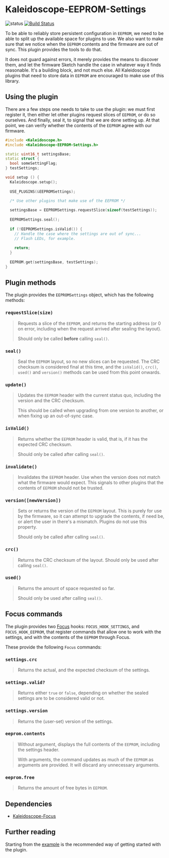 # Kaleidoscope-EEPROM-Settings

![status][st:experimental] [![Build Status][travis:image]][travis:status]

 [travis:image]: https://travis-ci.org/keyboardio/Kaleidoscope-EEPROM-Settings.svg?branch=master
 [travis:status]: https://travis-ci.org/keyboardio/Kaleidoscope-EEPROM-Settings

 [st:stable]: https://img.shields.io/badge/stable-✔-black.svg?style=flat&colorA=44cc11&colorB=494e52
 [st:broken]: https://img.shields.io/badge/broken-X-black.svg?style=flat&colorA=e05d44&colorB=494e52
 [st:experimental]: https://img.shields.io/badge/experimental----black.svg?style=flat&colorA=dfb317&colorB=494e52

To be able to reliably store persistent configuration in `EEPROM`, we need to be
able to split up the available space for plugins to use. We also want to make
sure that we notice when the `EEPROM` contents and the firmware are out of sync.
This plugin provides the tools to do that.

It does not guard against errors, it merely provides the means to discover them,
and let the firmware Sketch handle the case in whatever way it finds reasonable.
It's a building block, and not much else. All Kaleidoscope plugins that need to
store data in `EEPROM` are encouraged to make use of this library.

## Using the plugin

There are a few steps one needs to take to use the plugin: we must first
register it, then either let other plugins request slices of `EEPROM`, or do so
ourselves. And finally, seal it, to signal that we are done setting up. At that
point, we can verify whether the contents of the `EEPROM` agree with our
firmware.

```c++
#include <Kaleidoscope.h>
#include <Kaleidoscope-EEPROM-Settings.h>

static uint16_t settingsBase;
static struct {
  bool someSettingFlag;
} testSettings;

void setup () {
  Kaleidoscope.setup();
  
  USE_PLUGINS(&EEPROMSettings);

  /* Use other plugins that make use of the EEPROM */
  
  settingsBase = EEPROMSettings.requestSlice(sizeof(testSettings));
  
  EEPROMSettings.seal();
  
  if (!EEPROMSettings.isValid()) {
    // Handle the case where the settings are out of sync...
    // Flash LEDs, for example.
    
    return;
  }
  
  EEPROM.get(settingsBase, testSettings);
}
```

## Plugin methods

The plugin provides the `EEPROMSettings` object, which has the following methods:

### `requestSlice(size)`

> Requests a slice of the `EEPROM`, and returns the starting address (or 0 on
> error, including when the request arrived after sealing the layout).
>
> Should only be called **before** calling `seal()`.

### `seal()`

> Seal the `EEPROM` layout, so no new slices can be requested. The CRC checksum
> is considered final at this time, and the `isValid()`, `crc()`, `used()` and
> `version()` methods can be used from this point onwards.

### `update()`

> Updates the `EEPROM` header with the current status quo, including the version
> and the CRC checksum.
>
> This should be called when upgrading from one version to another, or when
> fixing up an out-of-sync case.

### `isValid()`

> Returns whether the `EEPROM` header is valid, that is, if it has the expected
> CRC checksum.
>
> Should only be called after calling `seal()`.

### `invalidate()`

> Invalidates the `EEPROM` header. Use when the version does not match what the
> firmware would expect. This signals to other plugins that the contents of
> `EEPROM` should not be trusted.

### `version([newVersion])`

> Sets or returns the version of the `EEPROM` layout. This is purely for use by
> the firmware, so it can attempt to upgrade the contents, if need be, or alert
> the user in there's a mismatch. Plugins do not use this property.
>
> Should only be called after calling `seal()`.

### `crc()`

> Returns the CRC checksum of the layout. Should only be used after calling
> `seal()`.

### `used()`

> Returns the amount of space requested so far.
>
> Should only be used after calling `seal()`.

## Focus commands

The plugin provides two [Focus][focus] hooks: `FOCUS_HOOK_SETTINGS`, and
`FOCUS_HOOK_EEPROM`, that register commands that allow one to work with the
settings, and with the contents of the `EEPROM` through Focus.

 [focus]: https://github.com/keyboardio/Kaleidoscope-Focus
 
These provide the following `Focus` commands:

### `settings.crc`

> Returns the actual, and the expected checksum of the settings.

### `settings.valid?`

> Returns either `true` or `false`, depending on whether the sealed settings are
> to be considered valid or not.

### `settings.version`

> Returns the (user-set) version of the settings.

### `eeprom.contents`

> Without argument, displays the full contents of the `EEPROM`, including the
> settings header.
>
> With arguments, the command updates as much of the `EEPROM` as arguments are
> provided. It will discard any unnecessary arguments.

### `eeprom.free`

> Returns the amount of free bytes in `EEPROM`.

## Dependencies

* [Kaleidoscope-Focus][focus]

## Further reading

Starting from the [example][plugin:example] is the recommended way of getting
started with the plugin.

  [plugin:example]: https://github.com/keyboardio/Kaleidoscope-EEPROM-Settings/blob/master/examples/EEPROM-Settings/EEPROM-Settings.ino
